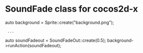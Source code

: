 # SoundFade class for cocos2d-x

  auto background = Sprite::create("background.png");

     ...

  auto soundFadeout = SoundFadeOut::create(0.5);
  background->runAction(soundFadeout);
